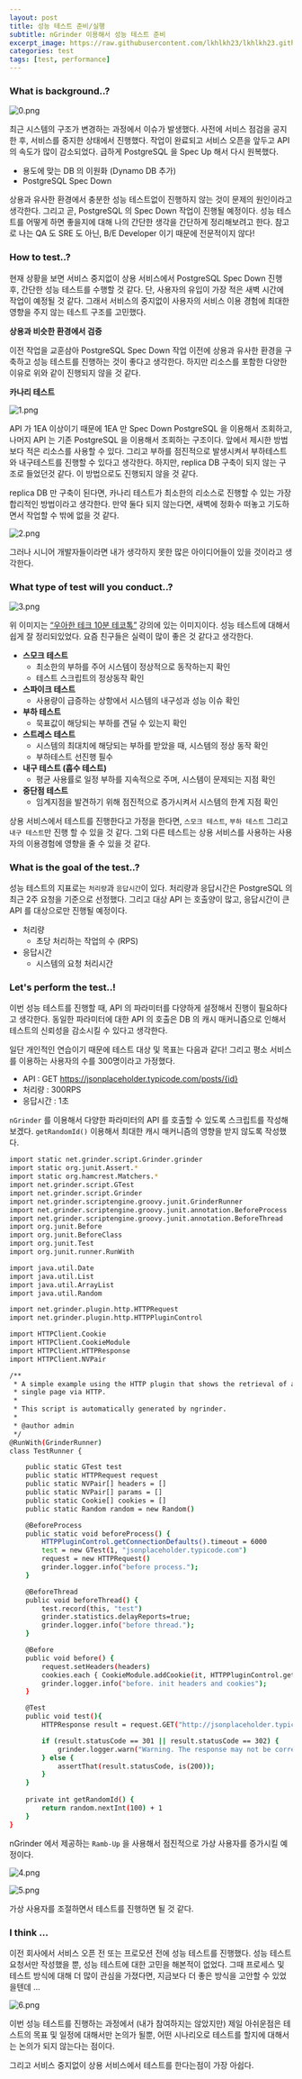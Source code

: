 ```yaml
---
layout: post
title: 성능 테스트 준비/실행
subtitle: nGrinder 이용해서 성능 테스트 준비
excerpt_image: https://raw.githubusercontent.com/lkhlkh23/lkhlkh23.github.io/master/images/2024-09-08/banner.png
categories: test
tags: [test, performance]
---
```

### What is background..?

![0.png](https://raw.githubusercontent.com/lkhlkh23/lkhlkh23.github.io/master/images/2024-09-08/0.png)

최근 시스템의 구조가 변경하는 과정에서 이슈가 발생했다. 사전에 서비스 점검을 공지한 후, 서비스를 중지한 상태에서 진행했다. 작업이 완료되고 서비스 오픈을 앞두고 API 의 속도가 많이 감소되었다. 급하게 PostgreSQL 을 Spec Up 해서 다시 원복했다.

- 용도에 맞는 DB 의 이원화 (Dynamo DB 추가)
- PostgreSQL Spec Down

상용과 유사한 환경에서 충분한 성능 테스트없이 진행하지 않는 것이 문제의 원인이라고 생각한다. 그리고 곧, PostgreSQL 의 Spec Down 작업이 진행될 예정이다. 성능 테스트를 어떻게 하면 좋을지에 대해 나의 간단한 생각을 간단하게 정리해보려고 한다. 참고로 나는 QA 도 SRE 도 아닌, B/E Developer 이기 때문에 전문적이지 않다!

### How to test..?

현재 상황을 보면 서비스 중지없이 상용 서비스에서 PostgreSQL Spec Down 진행 후, 간단한 성능 테스트를 수행할 것 같다. 단, 사용자의 유입이 가장 적은 새벽 시간에 작업이 예정될 것 같다. 그래서 서비스의 중지없이 사용자의 서비스 이용 경험에 최대한 영향을 주지 않는 테스트 구조를 고민했다.

**상용과 비슷한 환경에서 검증**

이전 작업을 교훈삼아 PostgreSQL Spec Down 작업 이전에 상용과 유사한 환경을 구축하고 성능 테스트를 진행하는 것이 좋다고 생각한다. 하지만 리소스를 포함한 다양한 이유로 위와 같이 진행되지 않을 것 같다.

**카나리 테스트**

![1.png](https://raw.githubusercontent.com/lkhlkh23/lkhlkh23.github.io/master/images/2024-09-08/1.png)

API 가 1EA 이상이기 때문에 1EA 만 Spec Down PostgreSQL 을 이용해서 조회하고, 나머지 API 는 기존 PostgreSQL 을 이용해서 조회하는 구조이다. 앞에서 제시한 방법보다 적은 리소스를 사용할 수 있다. 그리고 부하를 점진적으로 발생시켜서 부하테스트와 내구테스트를 진행할 수 있다고 생각한다. 하지만, replica DB 구축이 되지 않는 구조로 들었던것 같다. 이 방법으로도 진행되지 않을 것 같다.

replica DB 만 구축이 된다면, 카나리 테스트가 최소한의 리소스로 진행할 수 있는 가장 합리적인 방법이라고 생각한다. 만약 둘다 되지 않는다면, 새벽에 정화수 떠놓고 기도하면서 작업할 수 밖에 없을 것 같다.

![2.png](https://raw.githubusercontent.com/lkhlkh23/lkhlkh23.github.io/master/images/2024-09-08/2.png)

그러나 시니어 개발자들이라면 내가 생각하지 못한 많은 아이디어들이 있을 것이라고 생각한다.

### What type of test will you conduct..?

![3.png](https://raw.githubusercontent.com/lkhlkh23/lkhlkh23.github.io/master/images/2024-09-08/3.png)

위 이미지는 [“우아한 테크 10분 테코톡”](https://www.youtube.com/watch?v=3cTn53dtzJI&t=527s) 강의에 있는 이미지이다. 성능 테스트에 대해서 쉽게 잘 정리되있었다. 요즘 친구들은 실력이 많이 좋은 것 같다고 생각한다.

- **스모크 테스트**
  - 최소한의 부하를 주어 시스템이 정상적으로 동작하는지 확인
  - 테스트 스크립트의 정상동작 확인
- **스파이크 테스트**
  - 사용량이 급증하는 상항에서 시스템의 내구성과 성능 이슈 확인
- **부하 테스트**
  - 묵표값이 해당되는 부하를 견딜 수 있는지 확인
- **스트레스 테스트**
  - 시스템의 최대치에 해당되는 부하를 받았을 때, 시스템의 정상 동작 확인
  - 부하테스트 선진행 필수
- **내구 테스트 (흡수 테스트)**
  - 평균 사용률로 일정 부하를 지속적으로 주며, 시스템이 문제되는 지점 확인
- **중단점 테스트**
  - 임계지점을 발견하기 위해 점진적으로 증가시켜서 시스템의 한계 지점 확인

상용 서비스에서 테스트를 진행한다고 가정을 한다면, `스모크 테스트`, `부하 테스트` 그리고 `내구 테스트`만 진행 할 수 있을 것 같다. 그외 다른 테스트는 상용 서비스를 사용하는 사용자의 이용경험에 영향을 줄 수 있을 것 같다.

### What is the goal of the test..?

성능 테스트의 지표로는 `처리량`과 `응답시간`이 있다. 처리량과 응답시간은 PostgreSQL 의 최근 2주 요청을 기준으로 선정했다. 그리고 대상 API 는 호출양이 많고, 응답시간이 큰 API 를 대상으로만 진행될 예정이다.

- 처리량
  - 초당 처리하는 작업의 수 (RPS)
- 응답시간
  - 시스템의 요청 처리시간

### **Let's perform the test..!**

이번 성능 테스트를 진행할 때, API 의 파라미터를 다양하게 설정해서 진행이 필요하다고 생각한다. 동일한 파라미터에 대한 API 의 호출은 DB 의 캐시 매커니즘으로 인해서 테스트의 신뢰성을 감소시킬 수 있다고 생각한다.

일단 개인적인 연습이기 때문에 테스트 대상 및 목표는 다음과 같다! 그리고 평소 서비스를 이용하는 사용자의 수를 300명이라고 가정했다.

- API : GET https://jsonplaceholder.typicode.com/posts/{id}
- 처리량 : 300RPS
- 응답시간 : 1초

`nGrinder` 를 이용해서 다양한 파라미터의 API 를 호출할 수 있도록 스크립트를 작성해보겠다. `getRandomId()`  이용해서 최대한 캐시 매커니즘의 영향을 받지 않도록 작성했다.

```bash
import static net.grinder.script.Grinder.grinder
import static org.junit.Assert.*
import static org.hamcrest.Matchers.*
import net.grinder.script.GTest
import net.grinder.script.Grinder
import net.grinder.scriptengine.groovy.junit.GrinderRunner
import net.grinder.scriptengine.groovy.junit.annotation.BeforeProcess
import net.grinder.scriptengine.groovy.junit.annotation.BeforeThread
import org.junit.Before
import org.junit.BeforeClass
import org.junit.Test
import org.junit.runner.RunWith

import java.util.Date
import java.util.List
import java.util.ArrayList
import java.util.Random

import net.grinder.plugin.http.HTTPRequest
import net.grinder.plugin.http.HTTPPluginControl

import HTTPClient.Cookie
import HTTPClient.CookieModule
import HTTPClient.HTTPResponse
import HTTPClient.NVPair

/**
 * A simple example using the HTTP plugin that shows the retrieval of a
 * single page via HTTP.
 *
 * This script is automatically generated by ngrinder.
 *
 * @author admin
 */
@RunWith(GrinderRunner)
class TestRunner {

	public static GTest test
	public static HTTPRequest request
	public static NVPair[] headers = []
	public static NVPair[] params = []
	public static Cookie[] cookies = []
	public static Random random = new Random()

	@BeforeProcess
	public static void beforeProcess() {
		HTTPPluginControl.getConnectionDefaults().timeout = 6000
		test = new GTest(1, "jsonplaceholder.typicode.com")
		request = new HTTPRequest()
		grinder.logger.info("before process.");
	}

	@BeforeThread
	public void beforeThread() {
		test.record(this, "test")
		grinder.statistics.delayReports=true;
		grinder.logger.info("before thread.");
	}

	@Before
	public void before() {
		request.setHeaders(headers)
		cookies.each { CookieModule.addCookie(it, HTTPPluginControl.getThreadHTTPClientContext()) }
		grinder.logger.info("before. init headers and cookies");
	}

	@Test
	public void test(){
		HTTPResponse result = request.GET("http://jsonplaceholder.typicode.com/posts/" + getRandomId(), params)

		if (result.statusCode == 301 || result.statusCode == 302) {
			grinder.logger.warn("Warning. The response may not be correct. The response code was {}.", result.statusCode);
		} else {
			assertThat(result.statusCode, is(200));
		}
	}
	
	private int getRandomId() {
        return random.nextInt(100) + 1
    }
}

```

nGrinder 에서 제공하는 `Ramb-Up` 을 사용해서 점진적으로 가상 사용자를 증가시킬 예정이다.

![4.png](https://raw.githubusercontent.com/lkhlkh23/lkhlkh23.github.io/master/images/2024-09-08/4.png)

![5.png](https://raw.githubusercontent.com/lkhlkh23/lkhlkh23.github.io/master/images/2024-09-08/5.png)

가상 사용자를 조절하면서 테스트를 진행하면 될 것 같다.

### I think …

이전 회사에서 서비스 오픈 전 또는 프로모션 전에 성능 테스트를 진행했다. 성능 테스트 요청서만 작성했을 뿐, 성능 테스트에 대한 고민을 해본적이 없었다. 그때 프로세스 및 테스트 방식에 대해 더 많이 관심을 가졌다면, 지금보다 더 좋은 방식을 고안할 수 있었을텐데 …

![6.png](https://raw.githubusercontent.com/lkhlkh23/lkhlkh23.github.io/master/images/2024-09-08/6.png)

이번 성능 테스트를 진행하는 과정에서 (내가 참여하지는 않았지만) 제일 아쉬운점은 테스트의 목표 및 일정에 대해서만 논의가 될뿐, 어떤 시나리오로 테스트를 할지에 대해서는 논의가 되지 않는다는 점이다.

그리고 서비스 중지없이 상용 서비스에서 테스트를 한다는점이 가장 아쉽다.
